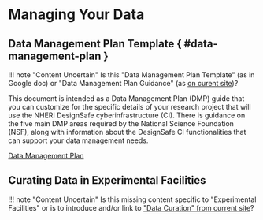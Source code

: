 # Managing Your Data

## Data Management Plan Template { #data-management-plan }

!!! note "Content Uncertain"
    Is this "Data Management Plan Template" (as in Google doc) or "Data Management Plan Guidance" (as [on curent site](https://designsafe-ci.org/user-guide/managingdata/datamanagementplan/))?

This document is intended as a Data Management Plan (DMP) guide that you can customize for the specific details of your research project that will use the NHERI DesignSafe cyberinfrastructure (CI). There is guidance on the five main DMP areas required by the National Science Foundation (NSF), along with information about the DesignSafe CI functionalities that can support your data management needs.

[Data Management Plan](./docs/DesignSafe_Data_Management_Plan_Guidance.docx)

## Curating Data in Experimental Facilities

!!! note "Content Uncertain"
    Is this missing content specific to "Experimental Facilities" or is to introduce and/or link to ["Data Curation" from current site](https://designsafe-ci.org/user-guide/curating/bestpractices/#data-curation)?
